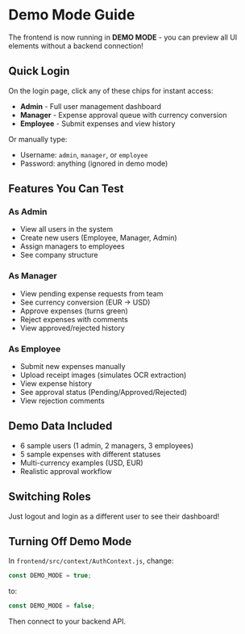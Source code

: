 # Demo Mode Guide

The frontend is now running in **DEMO MODE** - you can preview all UI elements without a backend connection!

## Quick Login

On the login page, click any of these chips for instant access:

- **Admin** - Full user management dashboard
- **Manager** - Expense approval queue with currency conversion
- **Employee** - Submit expenses and view history

Or manually type:
- Username: `admin`, `manager`, or `employee`
- Password: anything (ignored in demo mode)

## Features You Can Test

### As Admin
- View all users in the system
- Create new users (Employee, Manager, Admin)
- Assign managers to employees
- See company structure

### As Manager
- View pending expense requests from team
- See currency conversion (EUR → USD)
- Approve expenses (turns green)
- Reject expenses with comments
- View approved/rejected history

### As Employee
- Submit new expenses manually
- Upload receipt images (simulates OCR extraction)
- View expense history
- See approval status (Pending/Approved/Rejected)
- View rejection comments

## Demo Data Included

- 6 sample users (1 admin, 2 managers, 3 employees)
- 5 sample expenses with different statuses
- Multi-currency examples (USD, EUR)
- Realistic approval workflow

## Switching Roles

Just logout and login as a different user to see their dashboard!

## Turning Off Demo Mode

In `frontend/src/context/AuthContext.js`, change:
```javascript
const DEMO_MODE = true;
```
to:
```javascript
const DEMO_MODE = false;
```

Then connect to your backend API.
